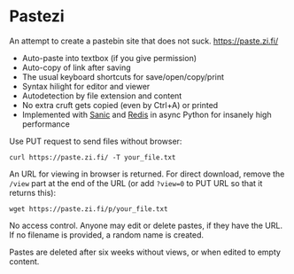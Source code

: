 # Pastezi

An attempt to create a pastebin site that does not suck. https://paste.zi.fi/

* Auto-paste into textbox (if you give permission)
* Auto-copy of link after saving
* The usual keyboard shortcuts for save/open/copy/print
* Syntax hilight for editor and viewer
* Autodetection by file extension and content
* No extra cruft gets copied (even by Ctrl+A) or printed
* Implemented with [Sanic](https://sanic.readthedocs.io/) and [Redis](https://redis.io/) in async Python for insanely high performance

Use PUT request to send files without browser:

    curl https://paste.zi.fi/ -T your_file.txt

An URL for viewing in browser is returned. For direct download, remove the `/view` part at the end of the URL (or add `?view=0` to PUT URL so that it returns this):

    wget https://paste.zi.fi/p/your_file.txt

No access control. Anyone may edit or delete pastes, if they have the URL. If no filename is provided, a random name is created.

Pastes are deleted after six weeks without views, or when edited to empty content.
